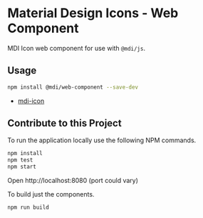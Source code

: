# Material Design Icons - Web Component

MDI Icon web component for use with `@mdi/js`.

## Usage

```bash
npm install @mdi/web-component --save-dev
```

- [mdi-icon](src/mdi/icon/)

## Contribute to this Project

To run the application locally use the following NPM commands.

```bash
npm install
npm test
npm start
```

Open http://localhost:8080 (port could vary)

To build just the components.

```bash
npm run build
```